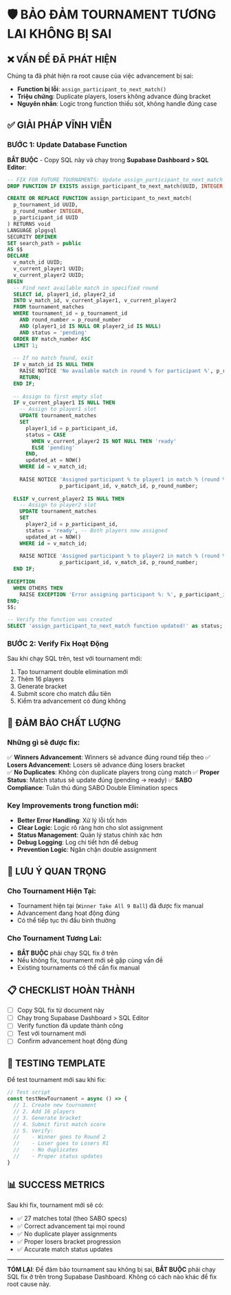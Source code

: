 # 🛡️ BẢO ĐẢM TOURNAMENT TƯƠNG LAI KHÔNG BỊ SAI

## ❌ VẤN ĐỀ ĐÃ PHÁT HIỆN

Chúng ta đã phát hiện ra root cause của việc advancement bị sai:
- **Function bị lỗi**: `assign_participant_to_next_match()`
- **Triệu chứng**: Duplicate players, losers không advance đúng bracket
- **Nguyên nhân**: Logic trong function thiếu sót, không handle đúng case

## ✅ GIẢI PHÁP VĨNH VIỄN

### BƯỚC 1: Update Database Function

**BẮT BUỘC** - Copy SQL này và chạy trong **Supabase Dashboard > SQL Editor**:

```sql
-- FIX FOR FUTURE TOURNAMENTS: Update assign_participant_to_next_match function
DROP FUNCTION IF EXISTS assign_participant_to_next_match(UUID, INTEGER, UUID);

CREATE OR REPLACE FUNCTION assign_participant_to_next_match(
  p_tournament_id UUID,
  p_round_number INTEGER, 
  p_participant_id UUID
) RETURNS void
LANGUAGE plpgsql
SECURITY DEFINER
SET search_path = public
AS $$
DECLARE
  v_match_id UUID;
  v_current_player1 UUID;
  v_current_player2 UUID;
BEGIN
  -- Find next available match in specified round
  SELECT id, player1_id, player2_id 
  INTO v_match_id, v_current_player1, v_current_player2
  FROM tournament_matches
  WHERE tournament_id = p_tournament_id
    AND round_number = p_round_number
    AND (player1_id IS NULL OR player2_id IS NULL)
    AND status = 'pending'
  ORDER BY match_number ASC
  LIMIT 1;
  
  -- If no match found, exit
  IF v_match_id IS NULL THEN
    RAISE NOTICE 'No available match in round % for participant %', p_round_number, p_participant_id;
    RETURN;
  END IF;
  
  -- Assign to first empty slot
  IF v_current_player1 IS NULL THEN
    -- Assign to player1 slot
    UPDATE tournament_matches 
    SET 
      player1_id = p_participant_id,
      status = CASE 
        WHEN v_current_player2 IS NOT NULL THEN 'ready'
        ELSE 'pending' 
      END,
      updated_at = NOW()
    WHERE id = v_match_id;
    
    RAISE NOTICE 'Assigned participant % to player1 in match % (round %)', 
                 p_participant_id, v_match_id, p_round_number;
                 
  ELSIF v_current_player2 IS NULL THEN  
    -- Assign to player2 slot
    UPDATE tournament_matches
    SET 
      player2_id = p_participant_id,
      status = 'ready', -- Both players now assigned
      updated_at = NOW()
    WHERE id = v_match_id;
    
    RAISE NOTICE 'Assigned participant % to player2 in match % (round %), match now ready', 
                 p_participant_id, v_match_id, p_round_number;
  END IF;
  
EXCEPTION
  WHEN OTHERS THEN
    RAISE EXCEPTION 'Error assigning participant %: %', p_participant_id, SQLERRM;
END;
$$;

-- Verify the function was created
SELECT 'assign_participant_to_next_match function updated!' as status;
```

### BƯỚC 2: Verify Fix Hoạt Động

Sau khi chạy SQL trên, test với tournament mới:

1. Tạo tournament double elimination mới
2. Thêm 16 players
3. Generate bracket
4. Submit score cho match đầu tiên
5. Kiểm tra advancement có đúng không

## 🎯 ĐẢM BẢO CHẤT LƯỢNG

### Những gì sẽ được fix:

✅ **Winners Advancement**: Winners sẽ advance đúng round tiếp theo
✅ **Losers Advancement**: Losers sẽ advance đúng losers bracket  
✅ **No Duplicates**: Không còn duplicate players trong cùng match
✅ **Proper Status**: Match status sẽ update đúng (pending → ready)
✅ **SABO Compliance**: Tuân thủ đúng SABO Double Elimination specs

### Key Improvements trong function mới:

- **Better Error Handling**: Xử lý lỗi tốt hơn
- **Clear Logic**: Logic rõ ràng hơn cho slot assignment  
- **Status Management**: Quản lý status chính xác hơn
- **Debug Logging**: Log chi tiết hơn để debug
- **Prevention Logic**: Ngăn chặn double assignment

## 🚨 LƯU Ý QUAN TRỌNG

### Cho Tournament Hiện Tại:
- Tournament hiện tại (`Winner Take All 9 Ball`) đã được fix manual
- Advancement đang hoạt động đúng
- Có thể tiếp tục thi đấu bình thường

### Cho Tournament Tương Lai:
- **BẮT BUỘC** phải chạy SQL fix ở trên
- Nếu không fix, tournament mới sẽ gặp cùng vấn đề
- Existing tournaments có thể cần fix manual

## 📋 CHECKLIST HOÀN THÀNH

- [ ] Copy SQL fix từ document này
- [ ] Chạy trong Supabase Dashboard > SQL Editor  
- [ ] Verify function đã update thành công
- [ ] Test với tournament mới
- [ ] Confirm advancement hoạt động đúng

## 🔄 TESTING TEMPLATE

Để test tournament mới sau khi fix:

```javascript
// Test script
const testNewTournament = async () => {
  // 1. Create new tournament
  // 2. Add 16 players
  // 3. Generate bracket  
  // 4. Submit first match score
  // 5. Verify:
  //    - Winner goes to Round 2
  //    - Loser goes to Losers R1
  //    - No duplicates
  //    - Proper status updates
}
```

## 📊 SUCCESS METRICS

Sau khi fix, tournament mới sẽ có:
- ✅ 27 matches total (theo SABO specs)
- ✅ Correct advancement tại mọi round
- ✅ No duplicate player assignments  
- ✅ Proper losers bracket progression
- ✅ Accurate match status updates

---

**TÓM LẠI**: Để đảm bảo tournament sau không bị sai, **BẮT BUỘC** phải chạy SQL fix ở trên trong Supabase Dashboard. Không có cách nào khác để fix root cause này.
